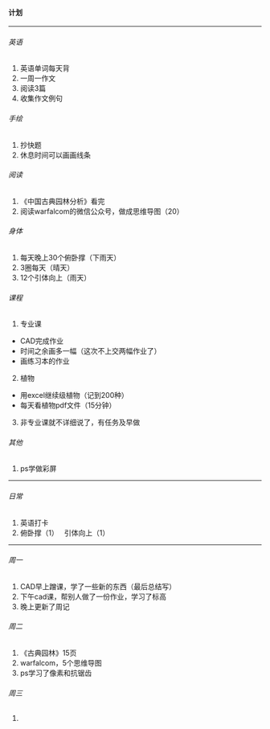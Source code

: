#### 计划
---
###### 英语
1. 英语单词每天背
1. 一周一作文
1. 阅读3篇
1. 收集作文例句

###### 手绘
1. 抄快题
2. 休息时间可以画画线条

###### 阅读
1. 《中国古典园林分析》看完
2. 阅读warfalcom的微信公众号，做成思维导图（20）

###### 身体
1. 每天晚上30个俯卧撑（下雨天）
2. 3圈每天（晴天）
3. 12个引体向上（雨天）

###### 课程
1. 专业课
  - CAD完成作业
  - 时间之余画多一幅（这次不上交两幅作业了）
  - 画练习本的作业
2. 植物
  - 用excel继续级植物（记到200种）
  - 每天看植物pdf文件（15分钟）
  
3. 非专业课就不详细说了，有任务及早做

###### 其他
1. ps学做彩屏
---
###### 日常
1. 英语打卡
2. 俯卧撑（1）
   引体向上（1）
---
###### 周一
1. CAD早上蹭课，学了一些新的东西（最后总结写）
2. 下午cad课，帮别人做了一份作业，学习了标高
3. 晚上更新了周记

###### 周二
1. 《古典园林》15页
1. warfalcom，5个思维导图
1. ps学习了像素和抗锯齿

###### 周三
1. 
